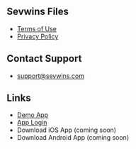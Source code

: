 ## Sevwins Files

- [Terms of Use](files/terms-of-use.md)
- [Privacy Policy](files/privacy-policy.md)

## Contact Support
- [support@sevwins.com](mailto:support@sevwins.com)


## Links
- [Demo App](demo.sevwins.com)
- [App Login](app.sevwins.com)
- Download iOS App (coming soon)
- Download Android App (coming soon)
